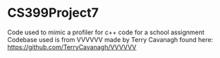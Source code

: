 # CS399Project7
Code used to mimic a profiler for c++ code for a school assignment
Codebase used is from VVVVVV made by Terry Cavanagh found here: https://github.com/TerryCavanagh/VVVVVV
